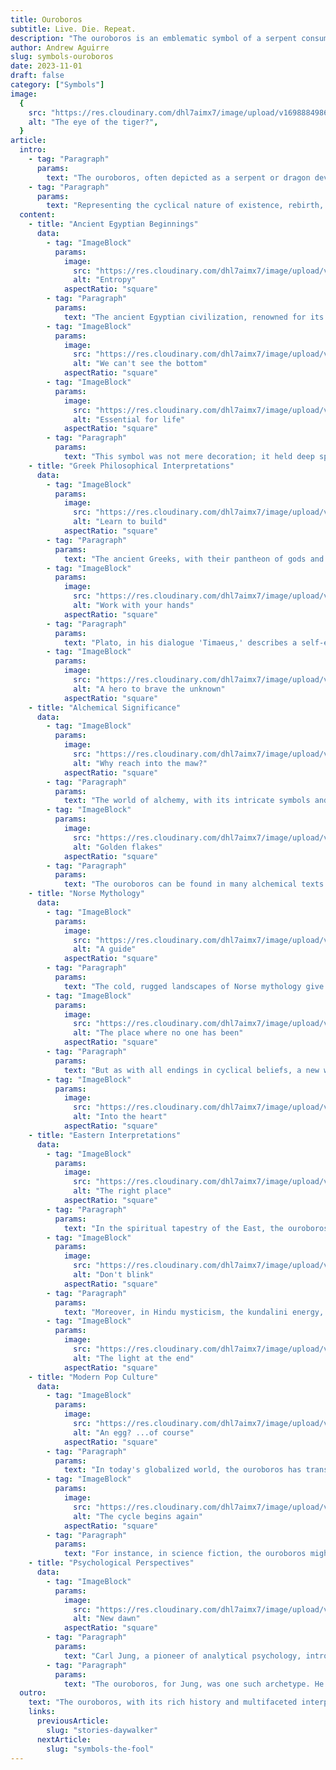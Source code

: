 ```yaml
---
title: Ouroboros
subtitle: Live. Die. Repeat.
description: "The ouroboros is an emblematic symbol of a serpent consuming its tail, representing cyclical patterns, renewal, and infinity. With roots in ancient Egypt, it has been interpreted across cultures as signifying life's eternal cycle, transformation, and introspective growth. This timeless motif resonates from ancient philosophies to modern interpretations, underscoring the universality of life's perpetual cycles."
author: Andrew Aguirre
slug: symbols-ouroboros
date: 2023-11-01
draft: false
category: ["Symbols"]
image:
  {
    src: "https://res.cloudinary.com/dhl7aimx7/image/upload/v1698884986/001_s0nn1f.webp",
    alt: "The eye of the tiger?",
  }
article:
  intro:
    - tag: "Paragraph"
      params:
        text: "The ouroboros, often depicted as a serpent or dragon devouring its own tail, is one of the oldest mystical symbols in the world. Its origins trace back to ancient Egypt and have since permeated various cultures and spiritual teachings throughout history."
    - tag: "Paragraph"
      params:
        text: "Representing the cyclical nature of existence, rebirth, and the eternal unity of all things, the ouroboros is a powerful emblem of life's continuity and the infinite cycle of renewal."
  content:
    - title: "Ancient Egyptian Beginnings"
      data:
        - tag: "ImageBlock"
          params:
            image:
              src: "https://res.cloudinary.com/dhl7aimx7/image/upload/v1698884987/002_avujob.webp"
              alt: "Entropy"
            aspectRatio: "square"
        - tag: "Paragraph"
          params:
            text: "The ancient Egyptian civilization, renowned for its monumental pyramids, hieroglyphic script, and profound spiritual beliefs, is where the earliest known representation of the ouroboros was found. Within the 'Enigmatic Book of the Netherworld' from Tutankhamun's tomb, the ouroboros is depicted in its classic form: a serpent consuming its tail."
        - tag: "ImageBlock"
          params:
            image:
              src: "https://res.cloudinary.com/dhl7aimx7/image/upload/v1698884987/003_aobmr3.webp"
              alt: "We can't see the bottom"
            aspectRatio: "square"
        - tag: "ImageBlock"
          params:
            image:
              src: "https://res.cloudinary.com/dhl7aimx7/image/upload/v1698884986/004_fybhtw.webp"
              alt: "Essential for life"
            aspectRatio: "square"
        - tag: "Paragraph"
          params:
            text: "This symbol was not mere decoration; it held deep spiritual significance. The Egyptians associated the ouroboros with the sun god Ra, whose journey across the sky and through the underworld mirrored the cycle of life and death. The ouroboros was a visual testament to the eternal nature of the universe and the cyclical patterns that govern existence."
    - title: "Greek Philosophical Interpretations"
      data:
        - tag: "ImageBlock"
          params:
            image:
              src: "https://res.cloudinary.com/dhl7aimx7/image/upload/v1698884987/005_mfnfyg.webp"
              alt: "Learn to build"
            aspectRatio: "square"
        - tag: "Paragraph"
          params:
            text: "The ancient Greeks, with their pantheon of gods and rich philosophical traditions, adopted and adapted the ouroboros symbol. The term 'ouroboros' itself is Greek, meaning 'tail-devourer.' For Greek thinkers like Heraclitus, the ouroboros was emblematic of the fundamental nature of the universe, where everything flows in a perpetual cycle."
        - tag: "ImageBlock"
          params:
            image:
              src: "https://res.cloudinary.com/dhl7aimx7/image/upload/v1698884987/006_wh5w3w.webp"
              alt: "Work with your hands"
            aspectRatio: "square"
        - tag: "Paragraph"
          params:
            text: "Plato, in his dialogue 'Timaeus,' describes a self-eating, circular being as the first living creature in the universe, an immortal, mythically constructed entity. The ouroboros thus became a symbol of eternal cyclical renewal or a cycle of life, death, and rebirth."
        - tag: "ImageBlock"
          params:
            image:
              src: "https://res.cloudinary.com/dhl7aimx7/image/upload/v1698884987/007_ahurqw.webp"
              alt: "A hero to brave the unknown"
            aspectRatio: "square"
    - title: "Alchemical Significance"
      data:
        - tag: "ImageBlock"
          params:
            image:
              src: "https://res.cloudinary.com/dhl7aimx7/image/upload/v1698884987/008_sy8mu2.webp"
              alt: "Why reach into the maw?"
            aspectRatio: "square"
        - tag: "Paragraph"
          params:
            text: "The world of alchemy, with its intricate symbols and pursuit of the philosopher's stone, found profound meaning in the ouroboros. To alchemists, this symbol encapsulated the essence of their work: the transformation and purification of the soul or matter. It stood for the endless cycle of destruction and creation, of life feeding on itself in the quest for immortality."
        - tag: "ImageBlock"
          params:
            image:
              src: "https://res.cloudinary.com/dhl7aimx7/image/upload/v1698884987/009_ek9vnc.webp"
              alt: "Golden flakes"
            aspectRatio: "square"
        - tag: "Paragraph"
          params:
            text: "The ouroboros can be found in many alchemical texts and illustrations, often accompanying other symbolic images like the phoenix, another emblem of rebirth. The intertwining of the spiritual and the material in the ouroboros made it a central figure in alchemical teachings."
    - title: "Norse Mythology"
      data:
        - tag: "ImageBlock"
          params:
            image:
              src: "https://res.cloudinary.com/dhl7aimx7/image/upload/v1698884988/010_bpvvt1.webp"
              alt: "A guide"
            aspectRatio: "square"
        - tag: "Paragraph"
          params:
            text: "The cold, rugged landscapes of Norse mythology give us the Midgard Serpent or Jörmungandr. This immense sea serpent, an offspring of the trickster god Loki, encircled the world, holding its tail in its mouth. The serpent's release from its tail would signal the onset of Ragnarök, the end-times in Norse belief, characterized by a great battle, natural disasters, and the submersion of the world in water."
        - tag: "ImageBlock"
          params:
            image:
              src: "https://res.cloudinary.com/dhl7aimx7/image/upload/v1698884988/011_jedf3x.webp"
              alt: "The place where no one has been"
            aspectRatio: "square"
        - tag: "Paragraph"
          params:
            text: "But as with all endings in cyclical beliefs, a new world would emerge from the waters, making Jörmungandr not just a harbinger of destruction but also of rebirth."
        - tag: "ImageBlock"
          params:
            image:
              src: "https://res.cloudinary.com/dhl7aimx7/image/upload/v1698884988/012_kd93ww.webp"
              alt: "Into the heart"
            aspectRatio: "square"
    - title: "Eastern Interpretations"
      data:
        - tag: "ImageBlock"
          params:
            image:
              src: "https://res.cloudinary.com/dhl7aimx7/image/upload/v1698884988/013_bjr5da.webp"
              alt: "The right place"
            aspectRatio: "square"
        - tag: "Paragraph"
          params:
            text: "In the spiritual tapestry of the East, the ouroboros finds resonance in concepts like samsara and kundalini. In Hinduism and Buddhism, samsara refers to the repeating cycle of birth, life, death, and rebirth. The ouroboros, with its self-consuming cycle, is a fitting representation of this belief."
        - tag: "ImageBlock"
          params:
            image:
              src: "https://res.cloudinary.com/dhl7aimx7/image/upload/v1698884988/014_gabgy7.webp"
              alt: "Don't blink"
            aspectRatio: "square"
        - tag: "Paragraph"
          params:
            text: "Moreover, in Hindu mysticism, the kundalini energy, visualized as a coiled serpent at the base of the spine, represents dormant potential. When awakened through spiritual practices, this energy rises, leading to enlightenment, mirroring the ouroboros' themes of renewal and rebirth."
        - tag: "ImageBlock"
          params:
            image:
              src: "https://res.cloudinary.com/dhl7aimx7/image/upload/v1698884987/015_iryqhz.webp"
              alt: "The light at the end"
            aspectRatio: "square"
    - title: "Modern Pop Culture"
      data:
        - tag: "ImageBlock"
          params:
            image:
              src: "https://res.cloudinary.com/dhl7aimx7/image/upload/v1698884986/016_etdps2.webp"
              alt: "An egg? ...of course"
            aspectRatio: "square"
        - tag: "Paragraph"
          params:
            text: "In today's globalized world, the ouroboros has transcended its ancient origins to become a symbol recognized and used in various facets of modern culture. From literature and films to fashion and tattoos, its representation of infinity, wholeness, and cyclical nature finds universal appeal."
        - tag: "ImageBlock"
          params:
            image:
              src: "https://res.cloudinary.com/dhl7aimx7/image/upload/v1698884986/017_igwaki.webp"
              alt: "The cycle begins again"
            aspectRatio: "square"
        - tag: "Paragraph"
          params:
            text: "For instance, in science fiction, the ouroboros might symbolize time loops or the cyclical nature of history. In fantasy tales, it could represent ancient powers or the eternal life of a character. Its versatility and profound symbolism ensure its continued relevance and adaptability."
    - title: "Psychological Perspectives"
      data:
        - tag: "ImageBlock"
          params:
            image:
              src: "https://res.cloudinary.com/dhl7aimx7/image/upload/v1698884986/018_kunggi.webp"
              alt: "New dawn"
            aspectRatio: "square"
        - tag: "Paragraph"
          params:
            text: "Carl Jung, a pioneer of analytical psychology, introduced the concept of the collective unconscious, a set of shared memories and ideas present in the subconscious of all humans. Within this framework, he identified archetypes, universal symbols and themes that recur across cultures and ages."
        - tag: "Paragraph"
          params:
            text: "The ouroboros, for Jung, was one such archetype. He saw it as a representation of the human psyche's quest for integration and wholeness. The act of the serpent eating its tail symbolized the challenging process of introspection and self-reflection, leading to personal growth and self-realization."
  outro:
    text: "The ouroboros, with its rich history and multifaceted interpretations, remains a symbol of profound significance. It serves as a constant reminder of the cyclical nature of existence, the balance of life and death, and the eternal dance of renewal. Regardless of its cultural or historical context, the ouroboros continues to inspire and resonate, emphasizing that in every ending lies a new beginning."
    links:
      previousArticle:
        slug: "stories-daywalker"
      nextArticle:
        slug: "symbols-the-fool"
---
```

